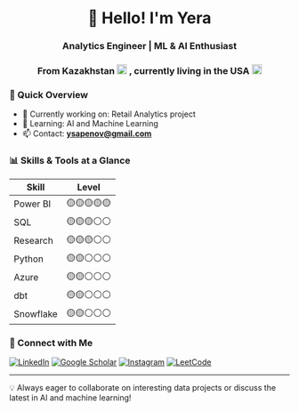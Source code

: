 <h1 align="center">👋 Hello! I'm Yera</h1>
<h3 align="center">Analytics Engineer | ML & AI Enthusiast</h3>
<h3 align="center">From Kazakhstan <img src="https://cdn.jsdelivr.net/gh/twitter/twemoji@14.0.2/assets/svg/1f1f0-1f1ff.svg" width="18" alt="Kazakhstan flag" />
, currently living in the USA <img src="https://cdn.jsdelivr.net/gh/twitter/twemoji@14.0.2/assets/svg/1f1fa-1f1f8.svg" width="18" alt="US flag" />
</h3>

### 🚀 Quick Overview

- 🔭 Currently working on: Retail Analytics project
- 🌱 Learning: AI and Machine Learning
- 📫 Contact: **ysapenov@gmail.com**

### 📊 Skills & Tools at a Glance

| Skill         | Level |
|---------------|-------|
| Power BI      | 🟡🟡🟡🟡🟡 |
| SQL           | 🟡🟡🟡⚪️⚪️ |
| Research      | 🟡🟡🟡⚪️⚪️ |
| Python        | 🟡🟡⚪️⚪️⚪️ |
| Azure         | 🟡🟡⚪️⚪️⚪️ |
| dbt           | 🟡🟡⚪️⚪️⚪️ |
| Snowflake     | 🟡🟡⚪️⚪️⚪️ |

### 🤝 Connect with Me

[![LinkedIn](https://img.shields.io/badge/LinkedIn-ysapenov-blue?style=flat-square&logo=linkedin)](https://linkedin.com/in/ysapenov)
[![Google Scholar](https://img.shields.io/badge/Google_Scholar-Profile-blue?style=flat-square&logo=google-scholar)](https://scholar.google.com/citations?user=kJmAVTUAAAAJ&hl=en) 
[![Instagram](https://img.shields.io/badge/Instagram-ysapenov-purple?style=flat-square&logo=instagram)](https://instagram.com/ysapenov)
[![LeetCode](https://img.shields.io/badge/LeetCode-ysapenov-orange?style=flat-square&logo=leetcode)](https://www.leetcode.com/ysapenov)

---

💡 Always eager to collaborate on interesting data projects or discuss the latest in AI and machine learning!
